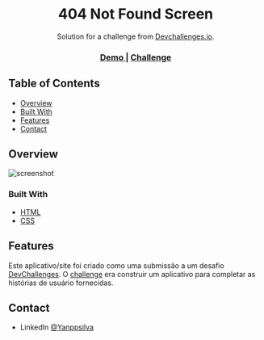 <!-- Please update value in the {}  -->

<!-- Figma link -->
<!-- https://www.figma.com/file/QeKWLNhB13zDjJzqR22TKE/404-page-challenge?node-id=0%3A1 -->

<h1 align="center">404 Not Found Screen</h1>

<div align="center">
   Solution for a challenge from  <a href="http://devchallenges.io" target="_blank">Devchallenges.io</a>.
</div>

<div align="center">
  <h3>
    <a href="https://yanppsilva.github.io/404-Not-Found-devChallenge-io/" target="_blank">
      Demo
    </a>
    <span> | </span>
    <a href="https://devchallenges.io/challenges/wBunSb7FPrIepJZAg0sY">
      Challenge
    </a>
  </h3>
</div>

<!-- TABLE OF CONTENTS -->

## Table of Contents

- [Overview](#overview)
- [Built With](#built-with)
- [Features](#features)
- [Contact](#contact)

<!-- OVERVIEW -->

## Overview

![screenshot](https://user-images.githubusercontent.com/16707738/92399059-5716eb00-f132-11ea-8b14-bcacdc8ec97b.png)


### Built With

<!-- This section should list any major frameworks that you built your project using. Here are a few examples.-->

- [HTML](https://developer.mozilla.org/pt-BR/docs/Web/HTML)
- [CSS](https://developer.mozilla.org/pt-BR/docs/Web/CSS)

## Features

<!-- List the features of your application or follow the template. Don't share the figma file here :) -->

Este aplicativo/site foi criado como uma submissão a um desafio [DevChallenges](https://devchallenges.io/challenges). O [challenge](https://devchallenges.io/challenges/wBunSb7FPrIepJZAg0sY) era construir um aplicativo para completar as histórias de usuário fornecidas.

## Contact

- LinkedIn [@Yanppsilva](https://www.linkedin.com/in/yanpablo/)

